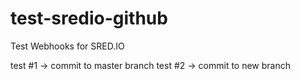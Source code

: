 # test-sredio-github
Test Webhooks for SRED.IO

test #1 -> commit to master branch
test #2 -> commit to new branch
